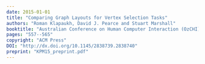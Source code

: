 ```yaml
---
date: 2015-01-01
title: "Comparing Graph Layouts for Vertex Selection Tasks"
authors: "Roman Klapaukh, David J. Pearce and Stuart Marshall"
booktitle: "Australian Conference on Human Computer Interaction (OzCHI)"
pages: "557--565"
copyright: "ACM Press"
DOI: "http://dx.doi.org/10.1145/2838739.2838740"
preprint: "KPM15_preprint.pdf"
---
```



